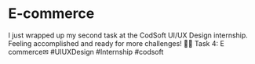 # E-commerce
 I just wrapped up my second task at the CodSoft UI/UX Design internship. Feeling accomplished and ready for more challenges! 🎨💼  Task 4: E commerce✉  #UIUXDesign #Internship #codsoft
